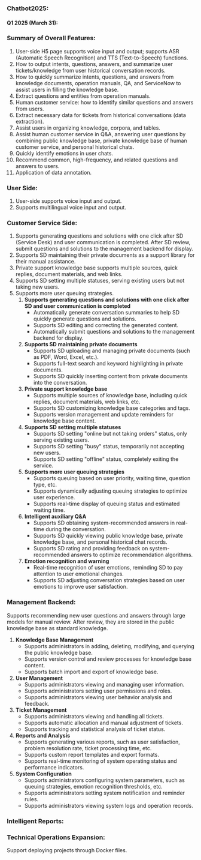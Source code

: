 ### Chatbot2025:
#### Q1 2025 (March 31):

### Summary of Overall Features:

1. User-side H5 page supports voice input and output; supports ASR (Automatic Speech Recognition) and TTS (Text-to-Speech) functions.
2. How to output intents, questions, answers, and summarize user tickets/knowledge from user historical conversation records.
3. How to quickly summarize intents, questions, and answers from knowledge documents, operation manuals, QA, and ServiceNow to assist users in filling the knowledge base.
4. Extract questions and entities from operation manuals.
5. Human customer service: how to identify similar questions and answers from users.
6. Extract necessary data for tickets from historical conversations (data extraction).
7. Assist users in organizing knowledge, corpora, and tables.
8. Assist human customer service in Q&A, answering user questions by combining public knowledge base, private knowledge base of human customer service, and personal historical chats.
9. Quickly identify emotions in user chats.
10. Recommend common, high-frequency, and related questions and answers to users.
11. Application of data annotation.

### User Side:

1. User-side supports voice input and output.
2. Supports multilingual voice input and output.

### Customer Service Side:

1. Supports generating questions and solutions with one click after SD (Service Desk) and user communication is completed. After SD review, submit questions and solutions to the management backend for display.
2. Supports SD maintaining their private documents as a support library for their manual assistance.
3. Private support knowledge base supports multiple sources, quick replies, document materials, and web links.
4. Supports SD setting multiple statuses, serving existing users but not taking new users.
5. Supports more user queuing strategies.
   1. **Supports generating questions and solutions with one click after SD and user communication is completed**
      - Automatically generate conversation summaries to help SD quickly generate questions and solutions.
      - Supports SD editing and correcting the generated content.
      - Automatically submit questions and solutions to the management backend for display.
   2. **Supports SD maintaining private documents**
      - Supports SD uploading and managing private documents (such as PDF, Word, Excel, etc.).
      - Supports full-text search and keyword highlighting in private documents.
      - Supports SD quickly inserting content from private documents into the conversation.
   3. **Private support knowledge base**
      - Supports multiple sources of knowledge base, including quick replies, document materials, web links, etc.
      - Supports SD customizing knowledge base categories and tags.
      - Supports version management and update reminders for knowledge base content.
   4. **Supports SD setting multiple statuses**
      - Supports SD setting "online but not taking orders" status, only serving existing users.
      - Supports SD setting "busy" status, temporarily not accepting new users.
      - Supports SD setting "offline" status, completely exiting the service.
   5. **Supports more user queuing strategies**
      - Supports queuing based on user priority, waiting time, question type, etc.
      - Supports dynamically adjusting queuing strategies to optimize user experience.
      - Supports real-time display of queuing status and estimated waiting time.
   6. **Intelligent auxiliary Q&A**
      - Supports SD obtaining system-recommended answers in real-time during the conversation.
      - Supports SD quickly viewing public knowledge base, private knowledge base, and personal historical chat records.
      - Supports SD rating and providing feedback on system-recommended answers to optimize recommendation algorithms.
   7. **Emotion recognition and warning**
      - Real-time recognition of user emotions, reminding SD to pay attention to user emotional changes.
      - Supports SD adjusting conversation strategies based on user emotions to improve user satisfaction.

### Management Backend:

Supports recommending new user questions and answers through large models for manual review. After review, they are stored in the public knowledge base as standard knowledge.

1. **Knowledge Base Management**
   - Supports administrators in adding, deleting, modifying, and querying the public knowledge base.
   - Supports version control and review processes for knowledge base content.
   - Supports batch import and export of knowledge base.
2. **User Management**
   - Supports administrators viewing and managing user information.
   - Supports administrators setting user permissions and roles.
   - Supports administrators viewing user behavior analysis and feedback.
3. **Ticket Management**
   - Supports administrators viewing and handling all tickets.
   - Supports automatic allocation and manual adjustment of tickets.
   - Supports tracking and statistical analysis of ticket status.
4. **Reports and Analysis**
   - Supports generating various reports, such as user satisfaction, problem resolution rate, ticket processing time, etc.
   - Supports custom report templates and export formats.
   - Supports real-time monitoring of system operating status and performance indicators.
5. **System Configuration**
   - Supports administrators configuring system parameters, such as queuing strategies, emotion recognition thresholds, etc.
   - Supports administrators setting system notification and reminder rules.
   - Supports administrators viewing system logs and operation records.

### Intelligent Reports:

### Technical Operations Expansion:

Support deploying projects through Docker files.

